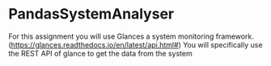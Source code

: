 # PandasSystemAnalyser
For this assignment you will use Glances a system monitoring framework. (https://glances.readthedocs.io/en/latest/api.html#) You will specifically use the REST API of glance to get the data from the system 
